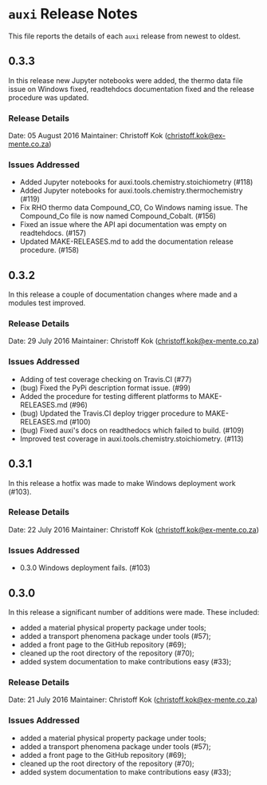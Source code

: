 # `auxi` Release Notes
This file reports the details of each `auxi` release from newest to oldest.

## 0.3.3
In this release new Jupyter notebooks were added, the thermo data file issue on Windows fixed, readtehdocs documentation fixed and the release procedure was updated.

### Release Details
Date:       05 August 2016
Maintainer: Christoff Kok (christoff.kok@ex-mente.co.za)

### Issues Addressed
* Added Jupyter notebooks for auxi.tools.chemistry.stoichiometry (#118)
* Added Jupyter notebooks for auxi.tools.chemistry.thermochemistry (#119)
* Fix RHO thermo data Compound\_CO, Co Windows naming issue. The Compound\_Co file is now named Compound_Cobalt. (#156)
* Fixed an issue where the API api documentation was empty on readtehdocs. (#157)
* Updated MAKE-RELEASES.md to add the documentation release procedure. (#158)

## 0.3.2
In this release a couple of documentation changes where made and a modules test improved.

### Release Details
Date:       29 July 2016
Maintainer: Christoff Kok (christoff.kok@ex-mente.co.za)

### Issues Addressed
* Adding of test coverage checking on Travis.CI (#77)
* (bug) Fixed the PyPi description format issue. (#99)
* Added the procedure for testing different platforms to MAKE-RELEASES.md (#96)
* (bug) Updated the Travis.CI deploy trigger procedure to MAKE-RELEASES.md (#100)
* (bug) Fixed auxi's docs on readthedocs which failed to build. (#109)
* Improved test coverage in auxi.tools.chemistry.stoichiometry. (#113)

## 0.3.1
In this release a hotfix was made to make Windows deployment work (#103).

### Release Details
Date:       22 July 2016
Maintainer: Christoff Kok (christoff.kok@ex-mente.co.za)

### Issues Addressed
* 0.3.0 Windows deployment fails. (#103)


## 0.3.0
In this release a significant number of additions were made. These included:
* added a material physical property package under tools;
* added a transport phenomena package under tools (#57);
* added a front page to the GitHub repository (#69);
* cleaned up the root directory of the repository (#70);
* added system documentation to make contributions easy (#33);

### Release Details
Date:       21 July 2016
Maintainer: Christoff Kok (christoff.kok@ex-mente.co.za)

### Issues Addressed
* added a material physical property package under tools;
* added a transport phenomena package under tools (#57);
* added a front page to the GitHub repository (#69);
* cleaned up the root directory of the repository (#70);
* added system documentation to make contributions easy (#33);
